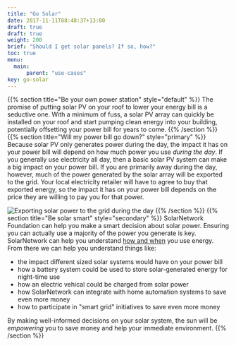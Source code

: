 ```yaml
---
title: "Go Solar"
date: 2017-11-11T08:48:37+13:00
draft: true
draft: true
weight: 200
brief: "Should I get solar panels? If so, how?"
toc: true
menu:
  main:
      parent: "use-cases"
key: go-solar
---
```

{{% section  title="Be your own power station" style="default" %}}
The promise of putting solar PV on your roof to lower your energy bill is a seductive one.  With a minimum of fuss, a solar PV array can quickly be installed on your roof and start pumping clean energy into your building, potentially offsetting your power bill for years to come. 
{{% /section %}}
{{% section  title="Will my power bill go down?" style="primary" %}}
Because solar PV only generates power during the day, the impact it has on your power bill will depend on how much power you use _during the day_. If you generally use electricity all day, then a basic solar PV system can make a big impact on your power bill. If you are primarily away during the day, however, much of the power generated by the solar array will be exported to the grid. Your local electricity retailer will have to agree to buy that exported energy, so the impact it has on your power bill depends on the price they are willing to pay you for that power.

![Exporting solar power to the grid during the day](/img/use-cases/day-time-power-export-to-grid-560x358.png)
{{% /section %}}
{{% section  title="Be solar smart" style="secondary" %}}
SolarNetwork Foundation can help you make a smart decision about solar power. Ensuring you can actually use a majority of the power you generate is key. SolarNetwork can help you understand [how and when](audit-power.html) you use energy. From there we can help you understand things like:

 * the impact different sized solar systems would have on your power bill
 * how a battery system could be used to store solar-generated energy for night-time use
 * how an electric vehical could be charged from solar power
 * how SolarNetwork can integrate with home automation systems to save even more money 
 * how to participate in "smart grid" initiatives to save even more money

By making well-informed decisions on your solar system, the sun will be _empowering_ you to save money and help your immediate environment.
{{% /section %}}
